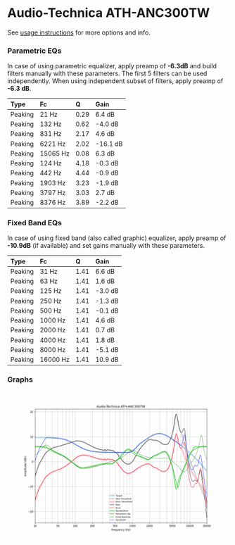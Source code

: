 # Audio-Technica ATH-ANC300TW
See [usage instructions](https://github.com/jaakkopasanen/AutoEq#usage) for more options and info.

### Parametric EQs
In case of using parametric equalizer, apply preamp of **-6.3dB** and build filters manually
with these parameters. The first 5 filters can be used independently.
When using independent subset of filters, apply preamp of **-6.3 dB**.

| Type    | Fc       |    Q | Gain     |
|:--------|:---------|:-----|:---------|
| Peaking | 21 Hz    | 0.29 | 6.4 dB   |
| Peaking | 132 Hz   | 0.62 | -4.0 dB  |
| Peaking | 831 Hz   | 2.17 | 4.6 dB   |
| Peaking | 6221 Hz  | 2.02 | -16.1 dB |
| Peaking | 15065 Hz | 0.08 | 6.3 dB   |
| Peaking | 124 Hz   | 4.18 | -0.3 dB  |
| Peaking | 442 Hz   | 4.44 | -0.9 dB  |
| Peaking | 1903 Hz  | 3.23 | -1.9 dB  |
| Peaking | 3797 Hz  | 3.03 | 2.7 dB   |
| Peaking | 8376 Hz  | 3.89 | -2.2 dB  |

### Fixed Band EQs
In case of using fixed band (also called graphic) equalizer, apply preamp of **-10.9dB**
(if available) and set gains manually with these parameters.

| Type    | Fc       |    Q | Gain    |
|:--------|:---------|:-----|:--------|
| Peaking | 31 Hz    | 1.41 | 6.6 dB  |
| Peaking | 63 Hz    | 1.41 | 1.6 dB  |
| Peaking | 125 Hz   | 1.41 | -3.0 dB |
| Peaking | 250 Hz   | 1.41 | -1.3 dB |
| Peaking | 500 Hz   | 1.41 | -0.1 dB |
| Peaking | 1000 Hz  | 1.41 | 4.6 dB  |
| Peaking | 2000 Hz  | 1.41 | 0.7 dB  |
| Peaking | 4000 Hz  | 1.41 | 1.8 dB  |
| Peaking | 8000 Hz  | 1.41 | -5.1 dB |
| Peaking | 16000 Hz | 1.41 | 10.9 dB |

### Graphs
![](./Audio-Technica%20ATH-ANC300TW.png)